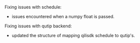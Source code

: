 Fixing issues with schedule:
- issues encountered when a numpy float is passed.

Fixing issues with qutip backend:
- updated the structure of mapping qilisdk schedule to qutip's.